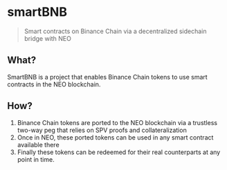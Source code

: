 # smartBNB
> Smart contracts on Binance Chain via a decentralized sidechain bridge with NEO

## What?
SmartBNB is a project that enables Binance Chain tokens to use smart contracts in the NEO blockchain.

## How?
1. Binance Chain tokens are ported to the NEO blockchain via a trustless two-way peg that relies on SPV proofs and collateralization
2. Once in NEO, these ported tokens can be used in any smart contract available there
3. Finally these tokens can be redeemed for their real counterparts at any point in time.
